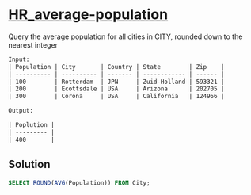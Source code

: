 # [HR_average-population](https://www.hackerrank.com/challenges/average-population)

Query the average population for all cities in CITY, rounded down to the nearest integer

```txt
Input: 
| Population | City       | Country | State        | Zip    |
| ---------- | ---------- | ------- | ------------ | ------ |
| 100        | Rotterdam  | JPN     | Zuid-Holland | 593321 |
| 200        | Ecottsdale | USA     | Arizona      | 202705 |
| 300        | Corona     | USA     | California   | 124966 |

Output:

| Poplution |
| --------- |
| 400       |
```

## Solution

```sql
SELECT ROUND(AVG(Population)) FROM City;
```
